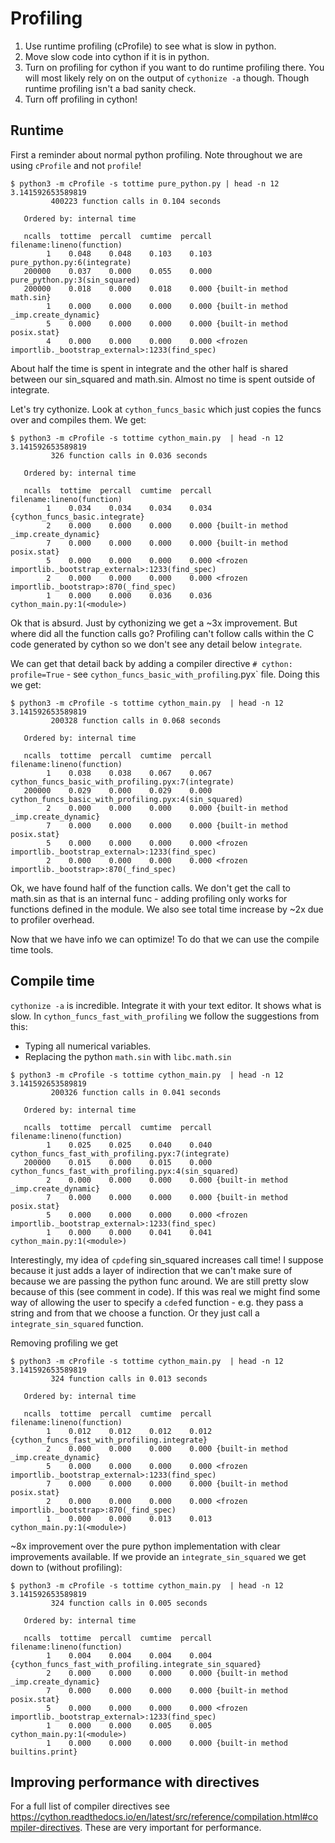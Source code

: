 # Profiling

1. Use runtime profiling (cProfile) to see what is slow in python.
2. Move slow code into cython if it is in python.
3. Turn on profiling for cython if you want to do runtime profiling there. You will most likely rely on on the output of `cythonize -a` though. Though runtime profiling isn't a bad sanity check.
4. Turn off profiling in cython!

## Runtime

First a reminder about normal python profiling. Note throughout we are using `cProfile` and not `profile`!

```
$ python3 -m cProfile -s tottime pure_python.py | head -n 12
3.141592653589819
         400223 function calls in 0.104 seconds

   Ordered by: internal time

   ncalls  tottime  percall  cumtime  percall filename:lineno(function)
        1    0.048    0.048    0.103    0.103 pure_python.py:6(integrate)
   200000    0.037    0.000    0.055    0.000 pure_python.py:3(sin_squared)
   200000    0.018    0.000    0.018    0.000 {built-in method math.sin}
        1    0.000    0.000    0.000    0.000 {built-in method _imp.create_dynamic}
        5    0.000    0.000    0.000    0.000 {built-in method posix.stat}
        4    0.000    0.000    0.000    0.000 <frozen importlib._bootstrap_external>:1233(find_spec)

```
About half the time is spent in integrate and the other half is shared between our sin_squared and math.sin. Almost no time is spent outside of integrate.

Let's try cythonize. Look at `cython_funcs_basic` which just copies the funcs over and compiles them. We get:

```
$ python3 -m cProfile -s tottime cython_main.py  | head -n 12
3.141592653589819
         326 function calls in 0.036 seconds

   Ordered by: internal time

   ncalls  tottime  percall  cumtime  percall filename:lineno(function)
        1    0.034    0.034    0.034    0.034 {cython_funcs_basic.integrate}
        2    0.000    0.000    0.000    0.000 {built-in method _imp.create_dynamic}
        7    0.000    0.000    0.000    0.000 {built-in method posix.stat}
        5    0.000    0.000    0.000    0.000 <frozen importlib._bootstrap_external>:1233(find_spec)
        2    0.000    0.000    0.000    0.000 <frozen importlib._bootstrap>:870(_find_spec)
        1    0.000    0.000    0.036    0.036 cython_main.py:1(<module>)

```

Ok that is absurd. Just by cythonizing we get a ~3x improvement. But where did all the function calls go? Profiling can't follow calls within the C code generated by cython so we don't see any detail below `integrate`.

We can get that detail back by adding a compiler directive `# cython: profile=True` - see `cython_funcs_basic_with_profiling`.pyx` file. Doing this we get:

```
$ python3 -m cProfile -s tottime cython_main.py  | head -n 12
3.141592653589819
         200328 function calls in 0.068 seconds

   Ordered by: internal time

   ncalls  tottime  percall  cumtime  percall filename:lineno(function)
        1    0.038    0.038    0.067    0.067 cython_funcs_basic_with_profiling.pyx:7(integrate)
   200000    0.029    0.000    0.029    0.000 cython_funcs_basic_with_profiling.pyx:4(sin_squared)
        2    0.000    0.000    0.000    0.000 {built-in method _imp.create_dynamic}
        7    0.000    0.000    0.000    0.000 {built-in method posix.stat}
        5    0.000    0.000    0.000    0.000 <frozen importlib._bootstrap_external>:1233(find_spec)
        2    0.000    0.000    0.000    0.000 <frozen importlib._bootstrap>:870(_find_spec)
```

Ok, we have found half of the function calls. We don't get the call to math.sin as that is an internal func - adding profiling only works for functions defined in the module. We also see total time increase by ~2x due to profiler overhead.

Now that we have info we can optimize! To do that we can use the compile time tools.

## Compile time

`cythonize -a` is incredible. Integrate it with your text editor. It shows what is slow. In `cython_funcs_fast_with_profiling` we follow the suggestions from this:

* Typing all numerical variables.
* Replacing the python `math.sin` with `libc.math.sin`

```
$ python3 -m cProfile -s tottime cython_main.py  | head -n 12
3.141592653589819
         200326 function calls in 0.041 seconds

   Ordered by: internal time

   ncalls  tottime  percall  cumtime  percall filename:lineno(function)
        1    0.025    0.025    0.040    0.040 cython_funcs_fast_with_profiling.pyx:7(integrate)
   200000    0.015    0.000    0.015    0.000 cython_funcs_fast_with_profiling.pyx:4(sin_squared)
        2    0.000    0.000    0.000    0.000 {built-in method _imp.create_dynamic}
        7    0.000    0.000    0.000    0.000 {built-in method posix.stat}
        5    0.000    0.000    0.000    0.000 <frozen importlib._bootstrap_external>:1233(find_spec)
        1    0.000    0.000    0.041    0.041 cython_main.py:1(<module>)
```

Interestingly, my idea of `cpdef`ing sin_squared increases call time! I suppose because it just adds a layer of indirection that we can't make sure of because we are passing the python func around. We are still pretty slow because of this (see comment in code). If this was real we might find some way of allowing the user to specify a `cdef`ed function - e.g. they pass a string and from that we choose a function. Or they just call a `integrate_sin_squared` function.

Removing profiling we get

```
$ python3 -m cProfile -s tottime cython_main.py  | head -n 12
3.141592653589819
         324 function calls in 0.013 seconds

   Ordered by: internal time

   ncalls  tottime  percall  cumtime  percall filename:lineno(function)
        1    0.012    0.012    0.012    0.012 {cython_funcs_fast_with_profiling.integrate}
        2    0.000    0.000    0.000    0.000 {built-in method _imp.create_dynamic}
        5    0.000    0.000    0.000    0.000 <frozen importlib._bootstrap_external>:1233(find_spec)
        7    0.000    0.000    0.000    0.000 {built-in method posix.stat}
        2    0.000    0.000    0.000    0.000 <frozen importlib._bootstrap>:870(_find_spec)
        1    0.000    0.000    0.013    0.013 cython_main.py:1(<module>)
```

~8x improvement over the pure python implementation with clear improvements available. If we provide an `integrate_sin_squared` we get down to (without profiling):

```
$ python3 -m cProfile -s tottime cython_main.py  | head -n 12
3.141592653589819
         324 function calls in 0.005 seconds

   Ordered by: internal time

   ncalls  tottime  percall  cumtime  percall filename:lineno(function)
        1    0.004    0.004    0.004    0.004 {cython_funcs_fast_with_profiling.integrate_sin_squared}
        2    0.000    0.000    0.000    0.000 {built-in method _imp.create_dynamic}
        7    0.000    0.000    0.000    0.000 {built-in method posix.stat}
        5    0.000    0.000    0.000    0.000 <frozen importlib._bootstrap_external>:1233(find_spec)
        1    0.000    0.000    0.005    0.005 cython_main.py:1(<module>)
        1    0.000    0.000    0.000    0.000 {built-in method builtins.print}
```

## Improving performance with directives
For a full list of compiler directives see https://cython.readthedocs.io/en/latest/src/reference/compilation.html#compiler-directives. These are very important for performance.
